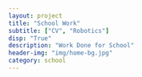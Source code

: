 ```yaml
---
layout: project
title: "School Work"
subtitle: ["CV", "Robotics"]
disp: "True"
description: "Work Done for School"
header-img: "img/home-bg.jpg"
category: school
---
```


